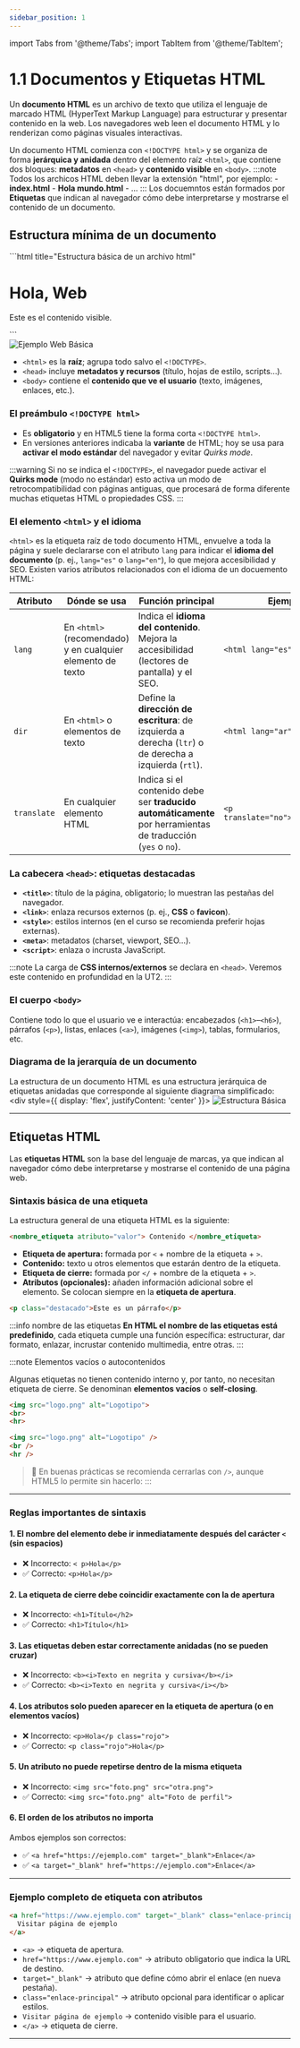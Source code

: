 ```yaml
---
sidebar_position: 1
---
```

import Tabs from '@theme/Tabs';
import TabItem from '@theme/TabItem';

# 1.1 Documentos y Etiquetas HTML

Un **documento HTML** es un archivo de texto que utiliza el lenguaje de marcado HTML (HyperText Markup Language) para estructurar y presentar contenido en la web. Los navegadores web leen el documento HTML y lo renderizan como páginas visuales interactivas.

Un documento HTML comienza con `<!DOCTYPE html>` y se organiza de forma **jerárquica y anidada** dentro del elemento raíz `<html>`, que contiene dos bloques: **metadatos** en `<head>` y **contenido visible** en `<body>`.&#x20;
:::note
Todos los archicos HTML deben llevar la extensión "html", por ejemplo:
    - **index.html**
    - **Hola mundo.html** 
    - ...
:::
Los docuemntos están formados por **Etiquetas** que indican al navegador cómo debe interpretarse y mostrarse el contenido de un documento.

## **Estructura mínima de un documento**

<Tabs>
    <TabItem value="HTML" label="Código">
        ```html title="Estructura básica de un archivo html"
        <!DOCTYPE html>
        <html lang="es">
        <head>
            <meta charset="utf-8">
            <meta name="viewport" content="width=device-width, initial-scale=1">
            <title>Mi primera pagina</title>
            <!-- <link rel="stylesheet" href="estilos.css"> -->
            <!-- <script src="app.js" defer></script> -->
        </head>
        <body>
            <h1>Hola, Web</h1>
            <p>Este es el contenido visible.</p>
        </body>
        </html>
        ```
    </TabItem>
    <TabItem value="WEB" label="Representación">
        <div style={{ display: 'flex', justifyContent: 'center' }}>
            <img src="/img/llmm/UT1/web_basica.jpg" alt="Ejemplo Web Básica" title="Ejemplo Web Básica" />
        </div>
    </TabItem>
 </Tabs>

* `<html>` es la **raíz**; agrupa todo salvo el `<!DOCTYPE>`.&#x20;
* `<head>` incluye **metadatos y recursos** (título, hojas de estilo, scripts…).
* `<body>` contiene el **contenido que ve el usuario** (texto, imágenes, enlaces, etc.).&#x20;

### El preámbulo `<!DOCTYPE html>`

* Es **obligatorio** y en HTML5 tiene la forma corta `<!DOCTYPE html>`.
* En versiones anteriores indicaba la **variante** de HTML; hoy se usa para **activar el modo estándar** del navegador y evitar *Quirks mode*.&#x20;

:::warning 
Si no se indica el `<!DOCTYPE>`, el navegador puede activar el **Quirks mode** (modo no estándar) esto activa un modo de retrocompatibilidad con páginas antiguas, que procesará de forma diferente muchas etiquetas HTML o propiedades CSS.
:::


### El elemento `<html>` y el idioma

`<html>` es la etiqueta raíz de todo documento HTML, envuelve a toda la página y suele declararse con el atributo `lang` para indicar el **idioma del documento** (p. ej., `lang="es"` o `lang="en"`), lo que mejora accesibilidad y SEO. Existen varios atributos relacionados con el idioma de un docuemento HTML:

| Atributo    | Dónde se usa                                               | Función principal                                                                                            | Ejemplo                        |
| ----------- | ---------------------------------------------------------- | ------------------------------------------------------------------------------------------------------------ | ------------------------------ |
| `lang`      | En `<html>` (recomendado) y en cualquier elemento de texto | Indica el **idioma del contenido**. Mejora la accesibilidad (lectores de pantalla) y el SEO.                 | `<html lang="es">`             |
| `dir`       | En `<html>` o elementos de texto                           | Define la **dirección de escritura**: de izquierda a derecha (`ltr`) o de derecha a izquierda (`rtl`).       | `<html lang="ar" dir="rtl">`   |
| `translate` | En cualquier elemento HTML                                 | Indica si el contenido debe ser **traducido automáticamente** por herramientas de traducción (`yes` o `no`). | `<p translate="no">StarWars</p>` |



### La cabecera `<head>`: etiquetas destacadas

* **`<title>`**: título de la página, obligatorio; lo muestran las pestañas del navegador.&#x20;
* **`<link>`**: enlaza recursos externos (p. ej., **CSS** o **favicon**).&#x20;
* **`<style>`**: estilos internos (en el curso se recomienda preferir hojas externas).&#x20;
* **`<meta>`**: metadatos (charset, viewport, SEO…).
* **`<script>`**: enlaza o incrusta JavaScript.&#x20;

:::note
 La carga de **CSS internos/externos** se declara en `<head>`.&#x20; Veremos este contenido en profundidad en la UT2.
:::
### El cuerpo `<body>`

Contiene todo lo que el usuario ve e interactúa: encabezados (`<h1>`–`<h6>`), párrafos (`<p>`), listas, enlaces (`<a>`), imágenes (`<img>`), tablas, formularios, etc.&#x20;

### Diagrama de la jerarquía de un documento

La estructura de un documento HTML es una estructura jerárquica de etiquetas anidadas que corresponde al siguiente diagrama simplificado:
        <div style={{ display: 'flex', justifyContent: 'center' }}>
            <img src="/img/llmm/UT1/estructura_html.png" alt="Estructura Básica" title="Estructura Básica" />
        </div>

---

## **Etiquetas HTML** 

Las **etiquetas HTML** son la base del lenguaje de marcas, ya que indican al navegador cómo debe interpretarse y mostrarse el contenido de una página web.  

### Sintaxis básica de una etiqueta

La estructura general de una etiqueta HTML es la siguiente:

```html title="Estructura de una etiqueta HTML"
<nombre_etiqueta atributo="valor"> Contenido </nombre_etiqueta>
```
- **Etiqueta de apertura:** formada por `<` + nombre de la etiqueta + `>`.  
- **Contenido:** texto u otros elementos que estarán dentro de la etiqueta.  
- **Etiqueta de cierre:** formada por `</` + nombre de la etiqueta + `>`.  
- **Atributos (opcionales):** añaden información adicional sobre el elemento. Se colocan siempre en la **etiqueta de apertura**.  


```html title="Ejemplo"
<p class="destacado">Este es un párrafo</p>
```

:::info nombre de las etiquetas
**En HTML el nombre de las etiquetas está predefinido**, cada etiqueta cumple una función específica: estructurar, dar formato, enlazar, incrustar contenido multimedia, entre otras.
:::

:::note Elementos vacíos o autocontenidos

Algunas etiquetas no tienen contenido interno y, por tanto, no necesitan etiqueta de cierre.
Se denominan **elementos vacíos** o **self-closing**.


```html title="Ejemplos"
<img src="logo.png" alt="Logotipo">
<br>
<hr>

<img src="logo.png" alt="Logotipo" />
<br />
<hr />
```
> 🔹 En buenas prácticas se recomienda cerrarlas con `/>`, aunque HTML5 lo permite sin hacerlo:
:::
---

### Reglas importantes de sintaxis

#### 1. El nombre del elemento debe ir inmediatamente después del carácter `<` (sin espacios)

* ❌ Incorrecto: `< p>Hola</p>`
* ✅ Correcto: `<p>Hola</p>`

#### 2. La etiqueta de cierre debe coincidir exactamente con la de apertura

* ❌ Incorrecto: `<h1>Título</h2>`
* ✅ Correcto: `<h1>Título</h1>`

#### 3. Las etiquetas deben estar correctamente anidadas (no se pueden cruzar)

* ❌ Incorrecto: `<b><i>Texto en negrita y cursiva</b></i>`
* ✅ Correcto: `<b><i>Texto en negrita y cursiva</i></b>`


#### 4. Los atributos solo pueden aparecer en la etiqueta de apertura (o en elementos vacíos)

* ❌ Incorrecto: `<p>Hola</p class="rojo">`
* ✅ Correcto: `<p class="rojo">Hola</p>`


#### 5. Un atributo no puede repetirse dentro de la misma etiqueta

* ❌ Incorrecto: `<img src="foto.png" src="otra.png">`
* ✅ Correcto: `<img src="foto.png" alt="Foto de perfil">`


#### 6. El orden de los atributos no importa

Ambos ejemplos son correctos:

* ✅ `<a href="https://ejemplo.com" target="_blank">Enlace</a>`
* ✅ `<a target="_blank" href="https://ejemplo.com">Enlace</a>`

---

### Ejemplo completo de etiqueta con atributos

```html
<a href="https://www.ejemplo.com" target="_blank" class="enlace-principal">
  Visitar página de ejemplo
</a>
```

* `<a>` → etiqueta de apertura.
* `href="https://www.ejemplo.com"` → atributo obligatorio que indica la URL de destino.
* `target="_blank"` → atributo que define cómo abrir el enlace (en nueva pestaña).
* `class="enlace-principal"` → atributo opcional para identificar o aplicar estilos.
* `Visitar página de ejemplo` → contenido visible para el usuario.
* `</a>` → etiqueta de cierre.

---

